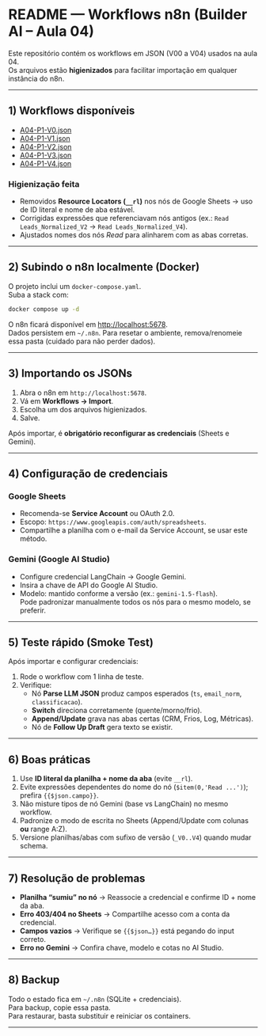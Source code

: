 
# README — Workflows n8n (Builder AI – Aula 04)

Este repositório contém os workflows em JSON (V00 a V04) usados na aula 04.  
Os arquivos estão **higienizados** para facilitar importação em qualquer instância do n8n.

---

## 1) Workflows disponíveis

- [A04-P1-V0.json](A04-P1-V0.json)
- [A04-P1-V1.json](A04-P1-V1.json)
- [A04-P1-V2.json](A04-P1-V2.json)
- [A04-P1-V3.json](A04-P1-V3.json)
- [A04-P1-V4.json](A04-P1-V4.json)

### Higienização feita
- Removidos **Resource Locators (`__rl`)** nos nós de Google Sheets → uso de ID literal e nome de aba estável.
- Corrigidas expressões que referenciavam nós antigos (ex.: `Read Leads_Normalized_V2` → `Read Leads_Normalized_V4`).
- Ajustados nomes dos nós *Read* para alinharem com as abas corretas.

---

## 2) Subindo o n8n localmente (Docker)

O projeto inclui um `docker-compose.yaml`.  
Suba a stack com:

```bash
docker compose up -d
```

O n8n ficará disponível em [http://localhost:5678](http://localhost:5678).  
Dados persistem em `~/.n8n`. Para resetar o ambiente, remova/renomeie essa pasta (cuidado para não perder dados).

---

## 3) Importando os JSONs

1. Abra o n8n em `http://localhost:5678`.
2. Vá em **Workflows → Import**.
3. Escolha um dos arquivos higienizados.
4. Salve.

Após importar, é **obrigatório reconfigurar as credenciais** (Sheets e Gemini).

---

## 4) Configuração de credenciais

### Google Sheets
- Recomenda-se **Service Account** ou OAuth 2.0.
- Escopo: `https://www.googleapis.com/auth/spreadsheets`.
- Compartilhe a planilha com o e-mail da Service Account, se usar este método.

### Gemini (Google AI Studio)
- Configure credencial LangChain → Google Gemini.
- Insira a chave de API do Google AI Studio.
- Modelo: mantido conforme a versão (ex.: `gemini-1.5-flash`).  
  Pode padronizar manualmente todos os nós para o mesmo modelo, se preferir.

---

## 5) Teste rápido (Smoke Test)

Após importar e configurar credenciais:

1. Rode o workflow com 1 linha de teste.
2. Verifique:
   - Nó **Parse LLM JSON** produz campos esperados (`ts`, `email_norm`, `classificacao`).
   - **Switch** direciona corretamente (quente/morno/frio).
   - **Append/Update** grava nas abas certas (CRM, Frios, Log, Métricas).
   - Nó de **Follow Up Draft** gera texto se existir.

---

## 6) Boas práticas

1. Use **ID literal da planilha + nome da aba** (evite `__rl`).
2. Evite expressões dependentes do nome do nó (`$item(0,'Read ...')`); prefira `{{$json.campo}}`.
3. Não misture tipos de nó Gemini (base vs LangChain) no mesmo workflow.
4. Padronize o modo de escrita no Sheets (Append/Update com colunas **ou** range A:Z).
5. Versione planilhas/abas com sufixo de versão (`_V0..V4`) quando mudar schema.

---

## 7) Resolução de problemas

- **Planilha “sumiu” no nó** → Reassocie a credencial e confirme ID + nome da aba.  
- **Erro 403/404 no Sheets** → Compartilhe acesso com a conta da credencial.  
- **Campos vazios** → Verifique se `{{$json…}}` está pegando do input correto.  
- **Erro no Gemini** → Confira chave, modelo e cotas no AI Studio.

---

## 8) Backup

Todo o estado fica em `~/.n8n` (SQLite + credenciais).  
Para backup, copie essa pasta.  
Para restaurar, basta substituir e reiniciar os containers.

---

